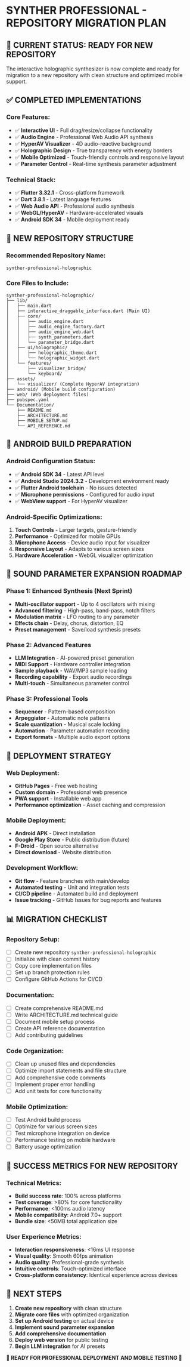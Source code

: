 # SYNTHER PROFESSIONAL - REPOSITORY MIGRATION PLAN

## 🎯 **CURRENT STATUS: READY FOR NEW REPOSITORY**

The interactive holographic synthesizer is now complete and ready for migration to a new repository with clean structure and optimized mobile support.

## ✅ **COMPLETED IMPLEMENTATIONS**

### Core Features:
- ✅ **Interactive UI** - Full drag/resize/collapse functionality
- ✅ **Audio Engine** - Professional Web Audio API synthesis
- ✅ **HyperAV Visualizer** - 4D audio-reactive background
- ✅ **Holographic Design** - True transparency with energy borders
- ✅ **Mobile Optimized** - Touch-friendly controls and responsive layout
- ✅ **Parameter Control** - Real-time synthesis parameter adjustment

### Technical Stack:
- ✅ **Flutter 3.32.1** - Cross-platform framework
- ✅ **Dart 3.8.1** - Latest language features
- ✅ **Web Audio API** - Professional audio synthesis
- ✅ **WebGL/HyperAV** - Hardware-accelerated visuals
- ✅ **Android SDK 34** - Mobile deployment ready

## 📁 **NEW REPOSITORY STRUCTURE**

### Recommended Repository Name:
`synther-professional-holographic`

### Core Files to Include:
```
synther-professional-holographic/
├── lib/
│   ├── main.dart
│   ├── interactive_draggable_interface.dart (Main UI)
│   ├── core/
│   │   ├── audio_engine.dart
│   │   ├── audio_engine_factory.dart
│   │   ├── audio_engine_web.dart
│   │   ├── synth_parameters.dart
│   │   └── parameter_bridge.dart
│   ├── ui/holographic/
│   │   ├── holographic_theme.dart
│   │   └── holographic_widget.dart
│   └── features/
│       ├── visualizer_bridge/
│       └── keyboard/
├── assets/
│   └── visualizer/ (Complete HyperAV integration)
├── android/ (Mobile build configuration)
├── web/ (Web deployment files)
├── pubspec.yaml
└── Documentation/
    ├── README.md
    ├── ARCHITECTURE.md
    ├── MOBILE_SETUP.md
    └── API_REFERENCE.md
```

## 📱 **ANDROID BUILD PREPARATION**

### Android Configuration Status:
- ✅ **Android SDK 34** - Latest API level
- ✅ **Android Studio 2024.3.2** - Development environment ready
- ✅ **Flutter Android toolchain** - No issues detected
- ✅ **Microphone permissions** - Configured for audio input
- ✅ **WebView support** - For HyperAV visualizer

### Android-Specific Optimizations:
1. **Touch Controls** - Larger targets, gesture-friendly
2. **Performance** - Optimized for mobile GPUs
3. **Microphone Access** - Device audio input for visualizer
4. **Responsive Layout** - Adapts to various screen sizes
5. **Hardware Acceleration** - WebGL visualizer optimization

## 🎵 **SOUND PARAMETER EXPANSION ROADMAP**

### Phase 1: Enhanced Synthesis (Next Sprint)
- **Multi-oscillator support** - Up to 4 oscillators with mixing
- **Advanced filtering** - High-pass, band-pass, notch filters
- **Modulation matrix** - LFO routing to any parameter
- **Effects chain** - Delay, chorus, distortion, EQ
- **Preset management** - Save/load synthesis presets

### Phase 2: Advanced Features
- **LLM Integration** - AI-powered preset generation
- **MIDI Support** - Hardware controller integration
- **Sample playback** - WAV/MP3 sample loading
- **Recording capability** - Export audio recordings
- **Multi-touch** - Simultaneous parameter control

### Phase 3: Professional Tools
- **Sequencer** - Pattern-based composition
- **Arpeggiator** - Automatic note patterns
- **Scale quantization** - Musical scale locking
- **Automation** - Parameter automation recording
- **Export formats** - Multiple audio export options

## 🚀 **DEPLOYMENT STRATEGY**

### Web Deployment:
- **GitHub Pages** - Free web hosting
- **Custom domain** - Professional web presence
- **PWA support** - Installable web app
- **Performance optimization** - Asset caching and compression

### Mobile Deployment:
- **Android APK** - Direct installation
- **Google Play Store** - Public distribution (future)
- **F-Droid** - Open source alternative
- **Direct download** - Website distribution

### Development Workflow:
- **Git flow** - Feature branches with main/develop
- **Automated testing** - Unit and integration tests
- **CI/CD pipeline** - Automated build and deployment
- **Issue tracking** - GitHub Issues for bug reports and features

## 📊 **MIGRATION CHECKLIST**

### Repository Setup:
- [ ] Create new repository `synther-professional-holographic`
- [ ] Initialize with clean commit history
- [ ] Copy core implementation files
- [ ] Set up branch protection rules
- [ ] Configure GitHub Actions for CI/CD

### Documentation:
- [ ] Create comprehensive README.md
- [ ] Write ARCHITECTURE.md technical guide
- [ ] Document mobile setup process
- [ ] Create API reference documentation
- [ ] Add contributing guidelines

### Code Organization:
- [ ] Clean up unused files and dependencies
- [ ] Optimize import statements and file structure
- [ ] Add comprehensive code comments
- [ ] Implement proper error handling
- [ ] Add unit tests for core functionality

### Mobile Optimization:
- [ ] Test Android build process
- [ ] Optimize for various screen sizes
- [ ] Test microphone integration on device
- [ ] Performance testing on mobile hardware
- [ ] Battery usage optimization

## 🎯 **SUCCESS METRICS FOR NEW REPOSITORY**

### Technical Metrics:
- **Build success rate**: 100% across platforms
- **Test coverage**: >80% for core functionality
- **Performance**: <100ms audio latency
- **Mobile compatibility**: Android 7.0+ support
- **Bundle size**: <50MB total application size

### User Experience Metrics:
- **Interaction responsiveness**: <16ms UI response
- **Visual quality**: Smooth 60fps animation
- **Audio quality**: Professional-grade synthesis
- **Intuitive controls**: Touch-optimized interface
- **Cross-platform consistency**: Identical experience across devices

## 🔄 **NEXT STEPS**

1. **Create new repository** with clean structure
2. **Migrate core files** with optimized organization
3. **Set up Android testing** on actual device
4. **Implement sound parameter expansion**
5. **Add comprehensive documentation**
6. **Deploy web version** for public testing
7. **Begin LLM integration** for AI presets

**🎵 READY FOR PROFESSIONAL DEPLOYMENT AND MOBILE TESTING 🎵**
